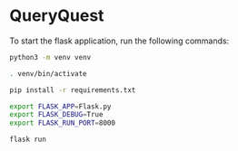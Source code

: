 # QueryQuest

To start the flask application, run the following commands:

```bash
python3 -m venv venv
```
```bash
. venv/bin/activate
```
```bash
pip install -r requirements.txt
```
```bash
export FLASK_APP=Flask.py      
export FLASK_DEBUG=True
export FLASK_RUN_PORT=8000
```
```bash
flask run
```
